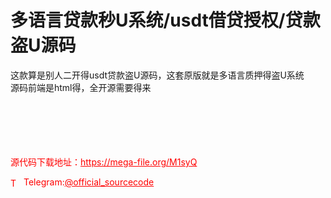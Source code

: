 # 多语言贷款秒U系统/usdt借贷授权/贷款盗U源码

这款算是别人二开得usdt贷款盗U源码，这套原版就是多语言质押得盗U系统<br>源码前端是html得，全开源需要得来<br><br><br><br><br><br>


<p style="color: red;">源代码下载地址：<a href="https://mega-file.org/M1syQ" style="color: red;">https://mega-file.org/M1syQ</a></p><p style="color: red;"><img src="https://cdn-icons-png.flaticon.com/512/2111/2111646.png" alt="Telegram Icon" style="width: 16px; vertical-align: middle; margin-right: 5px;">Telegram:<a href="https://t.me/official_sourcecode" style="color: red;">@official_sourcecode</a></p>